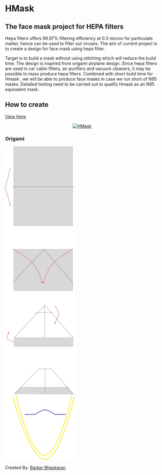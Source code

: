 # HMask
## The face mask project for HEPA filters


Hepa filters offers 99.97% filtering efficiency at 0.3 micron for particulate matter, hence can be used to filter out viruses. The aim of current project is to create a design for face mask using hepa filter.

Target is to build a mask without using stitching which will reduce the build time. The design is inspired from origami airplane design. Since hepa filters are used in car cabin filters, air purifiers and vacuum cleaners, it may be possible to mass produce hepa filters.  Combined with short build time for Hmask , we will be able to produce face masks in case we run short of N95 masks. Detailed testing need to be carried out to qualify Hmask as an N95 equivalent mask.

## How to create

[View Here](https://youtu.be/WQjonYv3WdI)

<div align="center">
    <a href="https://www.youtube.com/watch?v=WQjonYv3WdI"><img src="https://img.youtube.com/vi/WQjonYv3WdI/0.jpg" alt="HMask"></a>
</div>

### Origami

![How to create mask](img/mask.png)


Created By: [Barker Bhaskaran](https://github.com/barkerbhaskaran)

